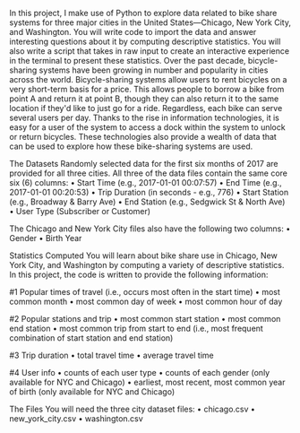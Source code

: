 In this project, I make use of Python to explore data related to bike share systems for three major cities in the United States—Chicago, New York City, and Washington. You will write code to import the data and answer interesting questions about it by computing descriptive statistics. You will also write a script that takes in raw input to create an interactive experience in the terminal to present these statistics.
Over the past decade, bicycle-sharing systems have been growing in number and popularity in cities across the world. Bicycle-sharing systems allow users to rent bicycles on a very short-term basis for a price. This allows people to borrow a bike from point A and return it at point B, though they can also return it to the same location if they'd like to just go for a ride. Regardless, each bike can serve several users per day.
Thanks to the rise in information technologies, it is easy for a user of the system to access a dock within the system to unlock or return bicycles. These technologies also provide a wealth of data that can be used to explore how these bike-sharing systems are used.

The Datasets
Randomly selected data for the first six months of 2017 are provided for all three cities. All three of the data files contain the same core six (6) columns:
• Start Time (e.g., 2017-01-01 00:07:57)
• End Time (e.g., 2017-01-01 00:20:53)
• Trip Duration (in seconds - e.g., 776)
• Start Station (e.g., Broadway & Barry Ave)
• End Station (e.g., Sedgwick St & North Ave)
• User Type (Subscriber or Customer)

The Chicago and New York City files also have the following two columns:
• Gender
• Birth Year

Statistics Computed
You will learn about bike share use in Chicago, New York City, and Washington by computing a variety of descriptive statistics. In this project, the code is written to provide the following information:

#1 Popular times of travel (i.e., occurs most often in the start time)
• most common month
• most common day of week
• most common hour of day

#2 Popular stations and trip
• most common start station
• most common end station
• most common trip from start to end (i.e., most frequent combination of start station and end station)

#3 Trip duration
• total travel time
• average travel time

#4 User info
• counts of each user type
• counts of each gender (only available for NYC and Chicago)
• earliest, most recent, most common year of birth (only available for NYC and Chicago)

The Files
You will need the three city dataset files:
• chicago.csv
• new_york_city.csv
• washington.csv

